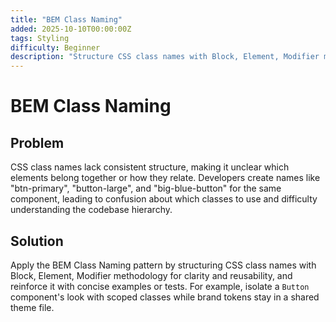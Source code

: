 ```yaml
---
title: "BEM Class Naming"
added: 2025-10-10T00:00:00Z
tags: Styling
difficulty: Beginner
description: "Structure CSS class names with Block, Element, Modifier methodology for clarity and reusability."
---
```

# BEM Class Naming

## Problem

CSS class names lack consistent structure, making it unclear which elements belong together or how they relate. Developers create names like "btn-primary", "button-large", and "big-blue-button" for the same component, leading to confusion about which classes to use and difficulty understanding the codebase hierarchy.

## Solution

Apply the BEM Class Naming pattern by structuring CSS class names with Block, Element, Modifier methodology for clarity and reusability, and reinforce it with concise examples or tests. For example, isolate a `Button` component's look with scoped classes while brand tokens stay in a shared theme file.
